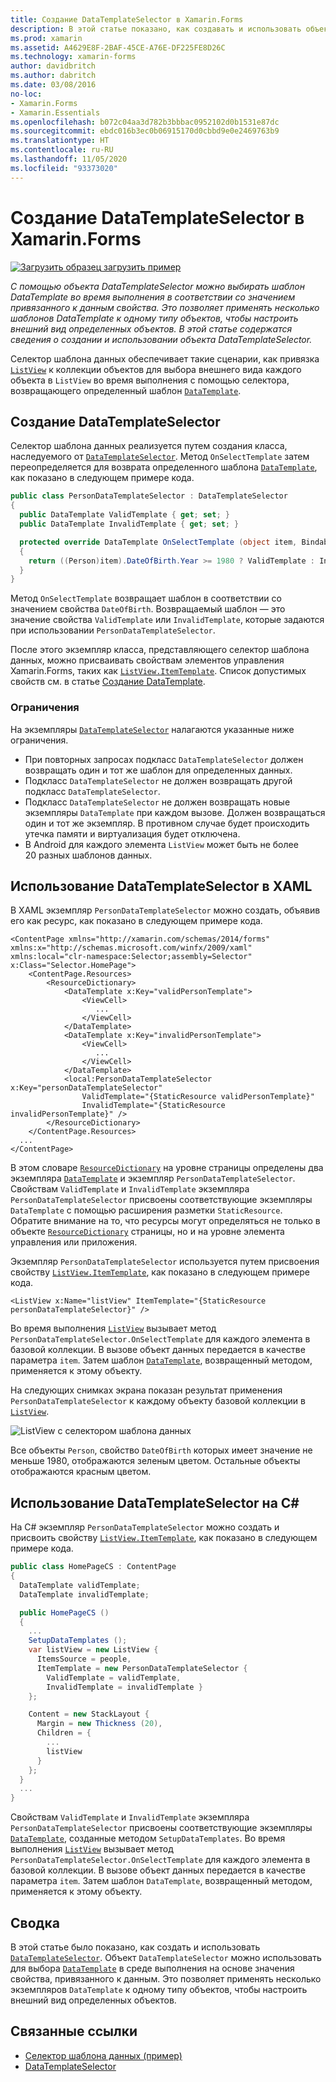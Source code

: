 ```yaml
---
title: Создание DataTemplateSelector в Xamarin.Forms
description: В этой статье показано, как создавать и использовать объект DataTemplateSelector для выбора шаблона DataTemplate во время выполнения в соответствии со значением привязанного к данным свойства.
ms.prod: xamarin
ms.assetid: A4629E8F-2BAF-45CE-A76E-DF225FE8D26C
ms.technology: xamarin-forms
author: davidbritch
ms.author: dabritch
ms.date: 03/08/2016
no-loc:
- Xamarin.Forms
- Xamarin.Essentials
ms.openlocfilehash: b072c04aa3d782b3bbbac0952102d0b1531e87dc
ms.sourcegitcommit: ebdc016b3ec0b06915170d0cbbd9e0e2469763b9
ms.translationtype: HT
ms.contentlocale: ru-RU
ms.lasthandoff: 11/05/2020
ms.locfileid: "93373020"
---
```

# <a name="creating-a-xamarinforms-datatemplateselector"></a>Создание DataTemplateSelector в Xamarin.Forms

[![Загрузить образец](~/media/shared/download.png) загрузить пример](/samples/xamarin/xamarin-forms-samples/templates-datatemplateselector)

_С помощью объекта DataTemplateSelector можно выбирать шаблон DataTemplate во время выполнения в соответствии со значением привязанного к данным свойства. Это позволяет применять несколько шаблонов DataTemplate к одному типу объектов, чтобы настроить внешний вид определенных объектов. В этой статье содержатся сведения о создании и использовании объекта DataTemplateSelector._

Селектор шаблона данных обеспечивает такие сценарии, как привязка [`ListView`](xref:Xamarin.Forms.ListView) к коллекции объектов для выбора внешнего вида каждого объекта в `ListView` во время выполнения с помощью селектора, возвращающего определенный шаблон [`DataTemplate`](xref:Xamarin.Forms.DataTemplate).

## <a name="creating-a-datatemplateselector"></a>Создание DataTemplateSelector

Селектор шаблона данных реализуется путем создания класса, наследуемого от [`DataTemplateSelector`](xref:Xamarin.Forms.DataTemplateSelector). Метод `OnSelectTemplate` затем переопределяется для возврата определенного шаблона [`DataTemplate`](xref:Xamarin.Forms.DataTemplate), как показано в следующем примере кода.

```csharp
public class PersonDataTemplateSelector : DataTemplateSelector
{
  public DataTemplate ValidTemplate { get; set; }
  public DataTemplate InvalidTemplate { get; set; }

  protected override DataTemplate OnSelectTemplate (object item, BindableObject container)
  {
    return ((Person)item).DateOfBirth.Year >= 1980 ? ValidTemplate : InvalidTemplate;
  }
}
```

Метод `OnSelectTemplate` возвращает шаблон в соответствии со значением свойства `DateOfBirth`. Возвращаемый шаблон — это значение свойства `ValidTemplate` или `InvalidTemplate`, которые задаются при использовании `PersonDataTemplateSelector`.

После этого экземпляр класса, представляющего селектор шаблона данных, можно присваивать свойствам элементов управления Xamarin.Forms, таких как [`ListView.ItemTemplate`](xref:Xamarin.Forms.ItemsView`1). Список допустимых свойств см. в статье [Создание DataTemplate](~/xamarin-forms/app-fundamentals/templates/data-templates/creating.md).

### <a name="limitations"></a>Ограничения

На экземпляры [`DataTemplateSelector`](xref:Xamarin.Forms.DataTemplateSelector) налагаются указанные ниже ограничения.

- При повторных запросах подкласс `DataTemplateSelector` должен возвращать один и тот же шаблон для определенных данных.
- Подкласс `DataTemplateSelector` не должен возвращать другой подкласс `DataTemplateSelector`.
- Подкласс `DataTemplateSelector` не должен возвращать новые экземпляры `DataTemplate` при каждом вызове. Должен возвращаться один и тот же экземпляр. В противном случае будет происходить утечка памяти и виртуализация будет отключена.
- В Android для каждого элемента `ListView` может быть не более 20 разных шаблонов данных.

## <a name="consuming-a-datatemplateselector-in-xaml"></a>Использование DataTemplateSelector в XAML

В XAML экземпляр `PersonDataTemplateSelector` можно создать, объявив его как ресурс, как показано в следующем примере кода.

```xaml
<ContentPage xmlns="http://xamarin.com/schemas/2014/forms" xmlns:x="http://schemas.microsoft.com/winfx/2009/xaml" xmlns:local="clr-namespace:Selector;assembly=Selector" x:Class="Selector.HomePage">
    <ContentPage.Resources>
        <ResourceDictionary>
            <DataTemplate x:Key="validPersonTemplate">
                <ViewCell>
                   ...
                </ViewCell>
            </DataTemplate>
            <DataTemplate x:Key="invalidPersonTemplate">
                <ViewCell>
                   ...
                </ViewCell>
            </DataTemplate>
            <local:PersonDataTemplateSelector x:Key="personDataTemplateSelector"
                ValidTemplate="{StaticResource validPersonTemplate}"
                InvalidTemplate="{StaticResource invalidPersonTemplate}" />
        </ResourceDictionary>
    </ContentPage.Resources>
  ...
</ContentPage>
```

В этом словаре [`ResourceDictionary`](xref:Xamarin.Forms.ResourceDictionary) на уровне страницы определены два экземпляра [`DataTemplate`](xref:Xamarin.Forms.DataTemplate) и экземпляр `PersonDataTemplateSelector`. Свойствам `ValidTemplate` и `InvalidTemplate` экземпляра `PersonDataTemplateSelector` присвоены соответствующие экземпляры `DataTemplate` с помощью расширения разметки `StaticResource`. Обратите внимание на то, что ресурсы могут определяться не только в объекте [`ResourceDictionary`](xref:Xamarin.Forms.ResourceDictionary) страницы, но и на уровне элемента управления или приложения.

Экземпляр `PersonDataTemplateSelector` используется путем присвоения свойству [`ListView.ItemTemplate`](xref:Xamarin.Forms.ItemsView`1), как показано в следующем примере кода.

```xaml
<ListView x:Name="listView" ItemTemplate="{StaticResource personDataTemplateSelector}" />
```

Во время выполнения [`ListView`](xref:Xamarin.Forms.ListView) вызывает метод `PersonDataTemplateSelector.OnSelectTemplate` для каждого элемента в базовой коллекции. В вызове объект данных передается в качестве параметра `item`. Затем шаблон [`DataTemplate`](xref:Xamarin.Forms.DataTemplate), возвращенный методом, применяется к этому объекту.

На следующих снимках экрана показан результат применения `PersonDataTemplateSelector` к каждому объекту базовой коллекции в [`ListView`](xref:Xamarin.Forms.ListView).

![ListView с селектором шаблона данных](selector-images/data-template-selector.png)

Все объекты `Person`, свойство `DateOfBirth` которых имеет значение не меньше 1980, отображаются зеленым цветом. Остальные объекты отображаются красным цветом.

## <a name="consuming-a-datatemplateselector-in-cnum"></a>Использование DataTemplateSelector на C&num;

На C# экземпляр `PersonDataTemplateSelector` можно создать и присвоить свойству [`ListView.ItemTemplate`](xref:Xamarin.Forms.ItemsView`1), как показано в следующем примере кода.

```csharp
public class HomePageCS : ContentPage
{
  DataTemplate validTemplate;
  DataTemplate invalidTemplate;

  public HomePageCS ()
  {
    ...
    SetupDataTemplates ();
    var listView = new ListView {
      ItemsSource = people,
      ItemTemplate = new PersonDataTemplateSelector {
        ValidTemplate = validTemplate,
        InvalidTemplate = invalidTemplate }
    };

    Content = new StackLayout {
      Margin = new Thickness (20),
      Children = {
        ...
        listView
      }
    };
  }
  ...  
}
```

Свойствам `ValidTemplate` и `InvalidTemplate` экземпляра `PersonDataTemplateSelector` присвоены соответствующие экземпляры [`DataTemplate`](xref:Xamarin.Forms.DataTemplate), созданные методом `SetupDataTemplates`. Во время выполнения [`ListView`](xref:Xamarin.Forms.ListView) вызывает метод `PersonDataTemplateSelector.OnSelectTemplate` для каждого элемента в базовой коллекции. В вызове объект данных передается в качестве параметра `item`. Затем шаблон `DataTemplate`, возвращенный методом, применяется к этому объекту.

## <a name="summary"></a>Сводка

В этой статье было показано, как создать и использовать [`DataTemplateSelector`](xref:Xamarin.Forms.DataTemplateSelector). Объект `DataTemplateSelector` можно использовать для выбора [`DataTemplate`](xref:Xamarin.Forms.DataTemplate) в среде выполнения на основе значения свойства, привязанного к данным. Это позволяет применять несколько экземпляров `DataTemplate` к одному типу объектов, чтобы настроить внешний вид определенных объектов.

## <a name="related-links"></a>Связанные ссылки

- [Селектор шаблона данных (пример)](/samples/xamarin/xamarin-forms-samples/templates-datatemplateselector)
- [DataTemplateSelector](xref:Xamarin.Forms.DataTemplateSelector)